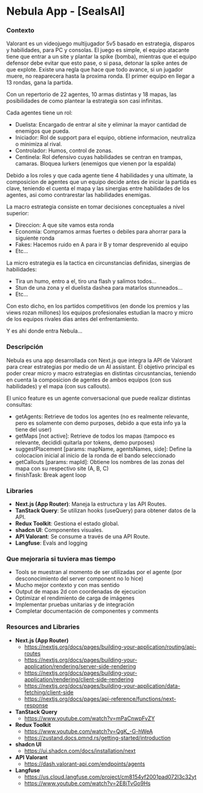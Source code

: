 # Nebula App - [SealsAI]

### Contexto
Valorant es un videojuego multijugador 5v5 basado en estrategia, disparos y habilidades, para PC y consolas.
El juego es simple, el equipo atacante tiene que entrar a un site y plantar la spike (bomba), mientras que el equipo defensor debe evitar que esto pase, o si pasa, detonar la spike antes de que explote.
Existe una regla que hace que todo avance, si un jugador muere, no reaparecera hasta la proxima ronda.
El primer equipo en llegar a 13 rondas, gana la partida.

Con un repertorio de 22 agentes, 10 armas distintas y 18 mapas, las posibilidades de como plantear la estrategia son casi infinitas.

Cada agentes tiene un rol:
- Duelista: Encargado de entrar al site y eliminar la mayor cantidad de enemigos que pueda.
- Iniciador: Rol de support para el equipo, obtiene informacion, neutraliza o minimiza al rival.
- Controlador: Humos, control de zonas.
- Centinela: Rol defensivo cuyas habilidades se centran en trampas, camaras. Bloquea lurkers (enemigos que vienen por la espalda)

Debido a los roles y que cada agente tiene 4 habilidades y una ultimate, la composicion de agentes que un equipo decide antes de iniciar la partida es clave, teniendo el cuenta el mapa y las sinergias entre habilidades de los agentes, asi como contrarestar las habilidades enemigas.

La macro estrategia consiste en tomar decisiones conceptuales a nivel superior: 
- Direccion: A que site vamos esta ronda
- Economia: Compramos armas fuertes o debiles para ahorrar para la siguiente ronda
- Fakes: Hacemos ruido en A para ir B y tomar desprevenido al equipo
- Etc...

La micro estrategia es la tactica en circunstancias definidas, sinergias de habilidades:
- Tira un humo, entro a el, tiro una flash y salimos todos...
- Stun de una zona y el duelista dashea para matarlos stunneados...
- Etc...

Con esto dicho, en los partidos competitivos (en donde los premios y las views rozan millones) los equipos profesionales estudian la macro y micro de los equipos rivales dias antes del enfrentamiento.

Y es ahi donde entra Nebula...

### Descripción
Nebula es una app desarrollada con Next.js que integra la API de Valorant para crear estrategias por medio de un AI assistant. El objetivo principal es poder crear micro y macro estrategias en distintas circusntancias, teniendo en cuenta la composicion de agentes de ambos equipos (con sus habilidades) y el mapa (con sus callouts).

El unico feature es un agente conversacional que puede realizar distintas consultas:
- getAgents: Retrieve de todos los agentes (no es realmente relevante, pero es solamente con demo purposes, debido a que esta info ya la tiene del user)
- getMaps [not active]: Retrieve de todos los mapas (tampoco es relevante, decididi quitarla por tokens, demo purposes)
- suggestPlacement [params: mapName, agentsNames, side]: Define la colocacion inicial al inicio de la ronda de el bando seleccionado
- getCallouts [params: mapId]: Obtiene los nombres de las zonas del mapa con su respectivo site (A, B, C)
- finishTask: Break agent loop

### Libraries
- **Next.js (App Router)**: Maneja la estructura y las API Routes.
- **TanStack Query**: Se utilizan hooks (useQuery) para obtener datos de la API.
- **Redux Toolkit**: Gestiona el estado global.
- **shadcn UI**: Componentes visuales.
- **API Valorant**: Se consume a través de una API Route.
- **Langfuse**: Evals and logging

### Que mejoraria si tuviera mas tiempo
- Tools se muestran al momento de ser utilizadas por el agente (por desconocimiento del server component no lo hice)
- Mucho mejor contexto y con mas sentido
- Output de mapas 2d con coordenadas de ejecucion
- Optimizar el rendimiento de carga de imágenes
- Implementar pruebas unitarias y de integración
- Completar documentación de componentes y comments

### Resources and Libraries
- **Next.js (App Router)**
    - https://nextjs.org/docs/pages/building-your-application/routing/api-routes
    - https://nextjs.org/docs/pages/building-your-application/rendering/server-side-rendering
    - https://nextjs.org/docs/pages/building-your-application/rendering/client-side-rendering
    - https://nextjs.org/docs/pages/building-your-application/data-fetching/client-side
    - https://nextjs.org/docs/pages/api-reference/functions/next-response
- **TanStack Query**
    - https://www.youtube.com/watch?v=mPaCnwpFvZY
- **Redux Toolkit**
    - https://www.youtube.com/watch?v=QgK_-G-hWeA
    - https://zustand.docs.pmnd.rs/getting-started/introduction
- **shadcn UI**
    - https://ui.shadcn.com/docs/installation/next
- **API Valorant**
    - https://dash.valorant-api.com/endpoints/agents
- **Langfuse**
    - https://us.cloud.langfuse.com/project/cm8154yf2001pad072l3c32yt
    - https://www.youtube.com/watch?v=2E8iTvGo9Hs

